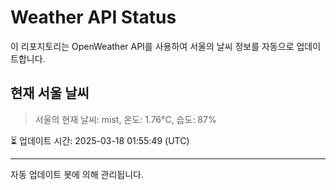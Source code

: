 
# Weather API Status

이 리포지토리는 OpenWeather API를 사용하여 서울의 날씨 정보를 자동으로 업데이트합니다.

## 현재 서울 날씨
> 서울의 현재 날씨: mist, 온도: 1.76°C, 습도: 87%

⏳ 업데이트 시간: 2025-03-18 01:55:49 (UTC)

---
자동 업데이트 봇에 의해 관리됩니다.
